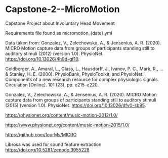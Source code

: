 # Capstone-2--MicroMotion
 Capstone Project about Involuntary Head Movement

Requirements file found as micromotion_{date}.yml

Data taken from:
Gonzalez, V., Zelechowska, A., & Jensenius, A. R. (2020). MICRO Motion capture data from groups of participants standing still to auditory stimuli (2012) (version 1.0). PhysioNet. https://doi.org/10.13026/4h9d-gf10.

Goldberger, A., Amaral, L., Glass, L., Hausdorff, J., Ivanov, P. C., Mark, R., ... & Stanley, H. E. (2000). PhysioBank, PhysioToolkit, and PhysioNet: Components of a new research resource for complex physiologic signals. Circulation [Online]. 101 (23), pp. e215–e220.

Gonzalez, V., Zelechowska, A., & Jensenius, A. R. (2020). MICRO Motion capture data from groups of participants standing still to auditory stimuli (2015) (version 1.0). PhysioNet. https://doi.org/10.13026/dfv0-sb95.

https://physionet.org/content/music-motion-2012/1.0/

https://www.physionet.org/content/music-motion-2015/1.0/

https://github.com/fourMs/MICRO

Librosa was used for sound feature extraction
https://doi.org/10.5281/zenodo.3955228



